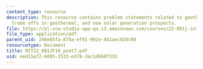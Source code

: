 ```yaml
---
content_type: resource
description: This resource contains problem statements related to geothermal in US,
  trade offs in geothermal, and new solar generation prospects.
file: https://ol-ocw-studio-app-qa.s3.amazonaws.com/courses/22-081j-introduction-to-sustainable-energy-fall-2010/eed15af260952533e3783ac1d660f333_MIT22_081JF10_pset7.pdf
file_type: application/pdf
parent_uid: 246e85fa-874a-ef91-992e-4b1aec92dc98
resourcetype: Document
title: MIT22_081JF10_pset7.pdf
uid: eed15af2-6095-2533-e378-3ac1d660f333
---
```

